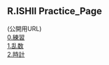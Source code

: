 ## R.ISHII Practice_Page

(公開用URL)<br>
[0.練習](https://center0224.github.io/practice/index.html)<br>
[1.乱数](https://center0224.github.io/practice/Random.html)<br>
[2.時計](https://center0224.github.io/practice/Timer.html)
